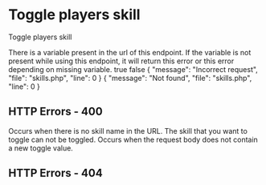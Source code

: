 # Toggle players skill

<highlight>Toggle players skill</highlight>

<warning id="urlVariable" title="Url variable">
    There is a variable present in the url of this endpoint. 
    If the variable is not present while using this endpoint, it will return <a anchor="%urlVariableLink%" summary="%urlVariableSummary%">this error</a> or <a anchor="es" summary="HTTP 400 - Enter skill">this error</a> depending on missing variable.
</warning>
<include from="notes.md" element-id="session"/>

<api-endpoint openapi-path="./../../data.yaml" endpoint="/skills/{$username}/{$skill}" method="PATCH">
	<request>
		<sample lang="JSON">
			true
		</sample>
		<sample lang="JSON">
			false
		</sample>
	</request>
	<response type="400">
		<sample lang="JSON">
			{
				"message": "Incorrect request",
				"file": "skills.php",
				"line": 0
			}
		</sample>
	</response>
	<response type="404">
		<sample lang="JSON">
			{
				"message": "Not found",
				"file": "skills.php",
				"line": 0
			}
		</sample>
	</response>
</api-endpoint>

## HTTP Errors - 400
<deflist collapsible="false">
	<include from="error.md" element-id="ep"/>
	<def title="Enter skill" id="es">
		Occurs when there is no skill name in the URL.
	</def>
	<def title="Skill can't be toggled">
		The skill that you want to toggle can not be toggled.
	</def>
	<def title="Enter new toggle value">
		Occurs when the request body does not contain a new toggle value.
	</def>
</deflist>

## HTTP Errors - 404
<deflist collapsible="false">
	<include from="error.md" element-id="pde"/>
	<include from="error.md" element-id="sde"/>
</deflist>
